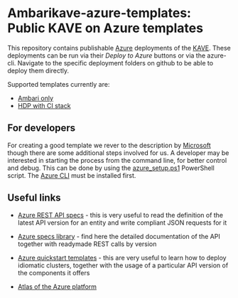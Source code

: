 # Ambarikave-azure-templates: Public KAVE on Azure templates

This repository contains publishable [Azure](https://azure.microsoft.com/) deployments of the [KAVE](http://kave.io). These deployments can be run via their *Deploy to Azure* buttons or via the azure-cli. Navigate to the specific deployment folders on github to be able to deploy them directly.

Supported templates currently are: 

 - [Ambari only](https://github.com/KaveIO/AmbariKave-azure-templates/tree/master/tmpl-ambari-only)
 - [HDP with CI stack](https://github.com/KaveIO/AmbariKave-azure-templates/tree/master/tmpl-hdp-with-ci)

## For developers

For creating a good template we rever to the description by [Microsoft](https://github.com/Azure/azure-quickstart-templates/blob/master/README.md) though there are some additional steps involved for us. A developer may be interested in starting the process from the command line, for better control and debug. This can be done by using the [azure_setup.ps1](/automation/local_scripts/azure_setup.ps1) PowerShell script. The [Azure CLI](https://azure.microsoft.com/en-us/documentation/articles/xplat-cli-install/) must be installed first.

## Useful links

 * [Azure REST API specs](https://github.com/Azure/azure-rest-api-specs) - this is very useful to read the definition of the latest API version for an entity and write compliant JSON requests for it
 
 * [Azure specs library](https://msdn.microsoft.com/en-us/library/azure/mt163564.aspx) - find here the detailed documentation of the API together with readymade REST calls by version
 
 * [Azure quickstart templates](https://github.com/Azure/azure-quickstart-templates) - this are very useful to learn how to deploy idiomatic clusters, together with the usage of a particular API version of the components it offers
 
 * [Atlas of the Azure platform](http://azureplatform.azurewebsites.net)

